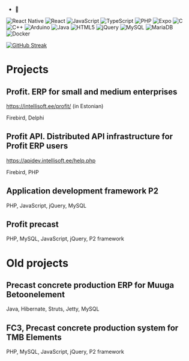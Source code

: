 - 👋

![React Native](https://img.shields.io/badge/react_native-%2320232a.svg?style=for-the-badge&logo=react&logoColor=%2361DAFB)
![React](https://img.shields.io/badge/react-%2320232a.svg?style=for-the-badge&logo=react&logoColor=%2361DAFB)
![JavaScript](https://img.shields.io/badge/javascript-%23323330.svg?style=for-the-badge&logo=javascript&logoColor=%23F7DF1E)
![TypeScript](https://img.shields.io/badge/typescript-%23007ACC.svg?style=for-the-badge&logo=typescript&logoColor=white)
![PHP](https://img.shields.io/badge/php-%23777BB4.svg?style=for-the-badge&logo=php&logoColor=white)
![Expo](https://img.shields.io/badge/expo-1C1E24?style=for-the-badge&logo=expo&logoColor=#D04A37)
![C](https://img.shields.io/badge/c-%2300599C.svg?style=for-the-badge&logo=c&logoColor=white)
![C++](https://img.shields.io/badge/c++-%2300599C.svg?style=for-the-badge&logo=c%2B%2B&logoColor=white)
![Arduino](https://img.shields.io/badge/-Arduino-00979D?style=for-the-badge&logo=Arduino&logoColor=white)
![Java](https://img.shields.io/badge/java-%23ED8B00.svg?style=for-the-badge&logo=java&logoColor=white)
![HTML5](https://img.shields.io/badge/html5-%23E34F26.svg?style=for-the-badge&logo=html5&logoColor=white)
![jQuery](https://img.shields.io/badge/jquery-%230769AD.svg?style=for-the-badge&logo=jquery&logoColor=white)
![MySQL](https://img.shields.io/badge/mysql-%2300f.svg?style=for-the-badge&logo=mysql&logoColor=white)
![MariaDB](https://img.shields.io/badge/MariaDB-003545?style=for-the-badge&logo=mariadb&logoColor=white)
![Docker](https://img.shields.io/badge/docker-%230db7ed.svg?style=for-the-badge&logo=docker&logoColor=white)


[![GitHub Streak](https://github-readme-streak-stats.herokuapp.com/?user=tihhanovski)](https://git.io/streak-stats)


# Projects #
  ## Profit. ERP for small and medium enterprises ## 
  https://intellisoft.ee/profit/ (in Estonian)

  Firebird, Delphi
  
  ## Profit API. Distributed API infrastructure for Profit ERP users ##
  https://apidev.intellisoft.ee/help.php
  
  Firebird, PHP
  
  ## Application development framework P2 ##  
  PHP, JavaScript, jQuery, MySQL
  
  ## Profit precast ##
  PHP, MySQL, JavaScript, jQuery, P2 framework

<!---  
  ## Tabloo, open-source bus stop display ##
  https://github.com/tihhanovski/tabloo/ (in Estonian)
  C++, PHP, MySQL, ESP32, Arduino, PlatformIO
--->

# Old projects #
  ## Precast concrete production ERP for Muuga Betoonelement ##
  Java, Hibernate, Struts, Jetty, MySQL
  
  ## FC3, Precast concrete production system for TMB Elements ##
  PHP, MySQL, JavaScript, jQuery, P2 framework

<!---
tihhanovski/tihhanovski is a ✨ special ✨ repository because its `README.md` (this file) appears on your GitHub profile.
You can click the Preview link to take a look at your changes.
--->
